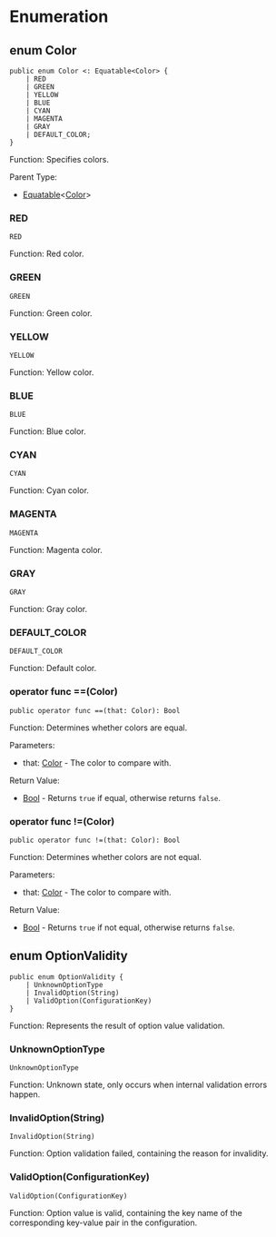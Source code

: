 # Enumeration

## enum Color

```cangjie
public enum Color <: Equatable<Color> {
    | RED
    | GREEN
    | YELLOW
    | BLUE
    | CYAN
    | MAGENTA
    | GRAY
    | DEFAULT_COLOR;
}
```

Function: Specifies colors.

Parent Type:

- [Equatable](../../core/core_package_api/core_package_interfaces.md#interface-equatablet)\<[Color](#enum-color)>

### RED

```cangjie
RED
```

Function: Red color.

### GREEN

```cangjie
GREEN
```

Function: Green color.

### YELLOW

```cangjie
YELLOW
```

Function: Yellow color.

### BLUE

```cangjie
BLUE
```

Function: Blue color.

### CYAN

```cangjie
CYAN
```

Function: Cyan color.

### MAGENTA

```cangjie
MAGENTA
```

Function: Magenta color.

### GRAY

```cangjie
GRAY
```

Function: Gray color.

### DEFAULT_COLOR

```cangjie
DEFAULT_COLOR
```

Function: Default color.

### operator func ==(Color)

```cangjie
public operator func ==(that: Color): Bool
```

Function: Determines whether colors are equal.

Parameters:

- that: [Color](#enum-color) - The color to compare with.

Return Value:

- [Bool](../../core/core_package_api/core_package_intrinsics.md#bool) - Returns `true` if equal, otherwise returns `false`.

### operator func !=(Color)

```cangjie
public operator func !=(that: Color): Bool
```

Function: Determines whether colors are not equal.

Parameters:

- that: [Color](#enum-color) - The color to compare with.

Return Value:

- [Bool](../../core/core_package_api/core_package_intrinsics.md#bool) - Returns `true` if not equal, otherwise returns `false`.

## enum OptionValidity

```cangjie
public enum OptionValidity {
    | UnknownOptionType
    | InvalidOption(String)
    | ValidOption(ConfigurationKey)
}
```

Function: Represents the result of option value validation.

### UnknownOptionType

```cangjie
UnknownOptionType
```

Function: Unknown state, only occurs when internal validation errors happen.

### InvalidOption(String)

```cangjie
InvalidOption(String)
```

Function: Option validation failed, containing the reason for invalidity.

### ValidOption(ConfigurationKey)

```cangjie
ValidOption(ConfigurationKey)
```

Function: Option value is valid, containing the key name of the corresponding key-value pair in the configuration.
